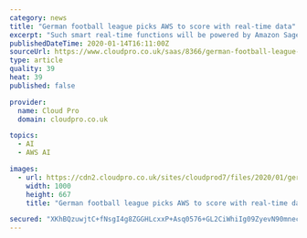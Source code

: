 ```yaml
---
category: news
title: "German football league picks AWS to score with real-time data"
excerpt: "Such smart real-time functions will be powered by Amazon SageMaker - a managed service that can build, train and deploy machine learning models - which will come up with its predictions and insights through analysing historical data from more than 10,000 Bundesliga games, as well as live match data. Other AWS machine learning systems will ..."
publishedDateTime: 2020-01-14T16:11:00Z
sourceUrl: https://www.cloudpro.co.uk/saas/8366/german-football-league-picks-aws-to-score-with-real-time-data
type: article
quality: 39
heat: 39
published: false

provider:
  name: Cloud Pro
  domain: cloudpro.co.uk

topics:
  - AI
  - AWS AI

images:
  - url: https://cdn2.cloudpro.co.uk/sites/cloudprod7/files/2020/01/germanfootball.jpg
    width: 1000
    height: 667
    title: "German football league picks AWS to score with real-time data"

secured: "XKhBQzuwjtC+fNsgI4g8ZGGHLcxxP+Asq0576+GL2CiWhiIg09ZyevN90mnec1RlTbxj99FmvNVuM0T3Zd1EOuswpNlphs0XvIbXtzvFZbWZoqi8IMfkt/JnhzAZoHY/kuf1lLjXmpQKJdG7Qm0vgTWxrIi3J+HC2HfrZzRTUCGt01TW+ZtedBsLy+wcwsrnfXroDC7lA63TskJUsvj+TJ4uGHER0TiAITgZHw65l+TsAO9aEr5wqljzHSMM9OHHctxHjiiC0IMv3jZ79mZZojY0DLdWWZdWwGAJLSUG/aI=;0/9td4H0P+hb8EkaV+UKDQ=="
---
```


